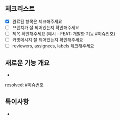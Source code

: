 ## 체크리스트
- [x] 완료된 항목은 체크해주세요
- [ ] 브랜치가 잘 되어있는지 확인해주세요
- [ ] 제목 확인해주세요 (예시 - FEAT: 개발한 기능 #이슈번호)
- [ ] 커밋메시지 잘 되어있는지 확인해주세요
- [ ] reviewers, assignees, labels 체크해주세요

## 새로운 기능 개요
- 
resolved: #이슈번호

## 특이사항
<!-- 모두에게 알려야 할 내용 -->
- 
